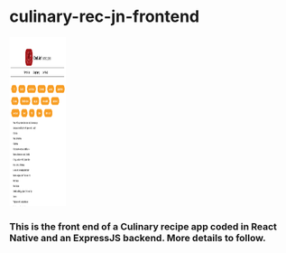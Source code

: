 # culinary-rec-jn-frontend

<img src = 'assets/Early_screenshot.png' alt = 'Early screenshot' width ='100' height = '300'> 

### This is the front end of a Culinary recipe app coded in React Native and an ExpressJS backend. More details to follow.
